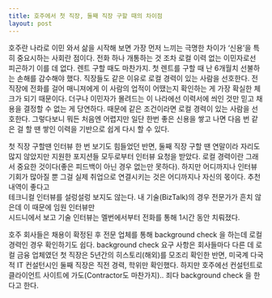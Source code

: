 ```yaml
---
title: 호주에서 첫 직장, 둘째 직장 구할 때의 차이점
layout: post
---
```

호주란 나라로 이민 와서 삶을 시작해 보면 가장 먼저 느끼는 극명한 차이가 &#8216;신용&#8217;을 특히 중요시하는 사회란 점이다. 전화 하나 개통하는 것 조차 로컬 이력 없는 이민자로선 피곤하기 이를 데 없다. 렌트 구할 때도 마찬가지. 첫 렌트를 구할 때 난 6개월치 선불하는 손해를 감수해야 했다. 직장들도 같은 이유로 로컬 경력이 있는 사람을 선호한다. 전 직장에 전화를 걸어 매니져에게 이 사람의 업적이 어땠는지 확인하는 게 가장 확실한 체크가 되기 때문이다. 더구나 이민자가 몰려드는 이 나라에선 이력서에 씌인 것만 믿고 채용을 결정할 수 없는 게 당연하다. 때문에 같은 조건이라면 로컬 경력이 있는 사람을 선호한다. 그렇다보니 뭐든 처음엔 어렵지만 일단 한번 좋은 신용을 쌓고 나면 다음 번 같은 걸 할 땐 쌓인 이력을 기반으로 쉽게 다시 할 수 있다. 

첫 직장 구할땐 인터뷰 한 번 보기도 힘들었던 반면, 둘째 직장 구할 땐 연말이라 자리도 많지 않았지만 지원한 포지션들 모두로부터 인터뷰 요청을 받았다. 로컬 경력이란 그래서 중요한 것이다(좋은 피드백이 아닌 경우 없는만 못하다). 하지만 어디까지나 인터뷰 기회가 많아질 뿐 그걸 실제 취업으로 연결시키는 것은 어디까지나 자신의 몫이다. 추천 내역이 좋다고  
테크니컬 인터뷰를 설렁설렁 보지도 않는다. 내 기술(BizTalk)의 경우 전문가가 흔치 않은데 이 때문에 임원 인터뷰만  
시드니에서 보고 기술 인터뷰는 멜번에서부터 전화를 통해 1시간 동안 치뤄졌다. 

호주 회사들은 채용이 확정된 후 전문 업체를 통해 background check 을 하는데 로컬 경력인 경우 확인하기도 쉽다. background check 요구 사항은 회사들마다 다른 데 로컬 금융 업체였던 첫 직장은 5년간의 히스토리(해외)를 모조리 확인한 반면, 미국계 다국적 IT 컨설턴시인 둘째 직장은 직전 경력, 학위만 확인했다. 하지만 호주에선 컨설턴트로 클라이언트 사이트에 가도(Contractor도 마찬가지).. 죄다 background check 을 한다고 한다. 
